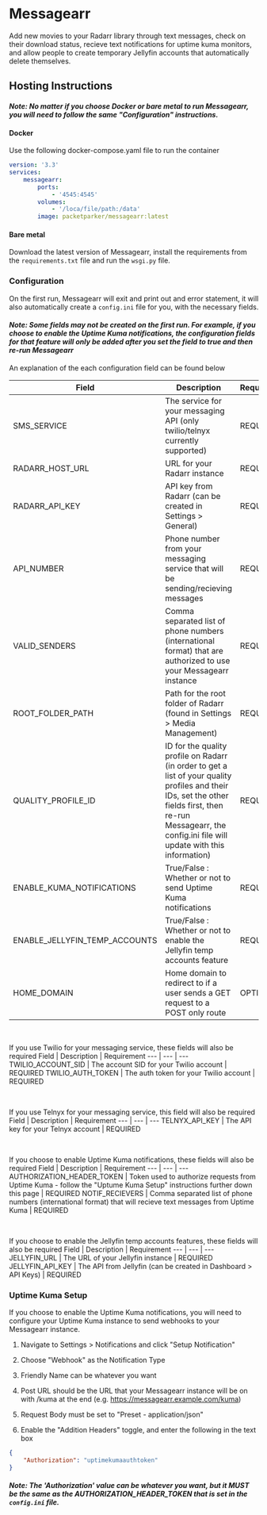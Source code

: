 # Messagearr

Add new movies to your Radarr library through text messages, check on their download status, recieve text notifications for uptime kuma monitors, and allow people to create temporary Jellyfin accounts that automatically delete themselves.

## Hosting Instructions

#### *Note: No matter if you choose Docker or bare metal to run Messagearr, you will need to follow the same "Configuration" instructions.*

#### **Docker**
Use the following docker-compose.yaml file to run the container
```yaml
version: '3.3'
services:
    messagearr:
        ports:
            - '4545:4545'
        volumes:
            - '/loca/file/path:/data'
        image: packetparker/messagearr:latest
```

#### **Bare metal**
Download the latest version of Messagearr, install the requirements from the `requirements.txt` file and run the `wsgi.py` file.

### Configuration

On the first run, Messagearr will exit and print out and error statement, it will also automatically create a `config.ini` file for you, with the necessary fields.

#### *Note: Some fields may not be created on the first run. For example, if you choose to enable the Uptime Kuma notifications, the configuration fields for that feature will only be added after you set the field to true and then re-run Messagearr*

An explanation of the each configuration field can be found below

Field | Description | Requirement
--- | --- | ---
SMS_SERVICE | The service for your messaging API (only twilio/telnyx currently supported) | REQUIRED
RADARR_HOST_URL | URL for your Radarr instance | REQUIRED
RADARR_API_KEY | API key from Radarr (can be created in Settings > General) | REQUIRED
API_NUMBER | Phone number from your messaging service that will be sending/recieving messages | REQUIRED
VALID_SENDERS | Comma separated list of phone numbers (international format) that are authorized to use your Messagearr instance | REQUIRED
ROOT_FOLDER_PATH | Path for the root folder of Radarr (found in Settings > Media Management) | REQUIRED
QUALITY_PROFILE_ID | ID for the quality profile on Radarr (in order to get a list of your quality profiles and their IDs, set the other fields first, then re-run Messagearr, the config.ini file will update with this information) | REQUIRED
ENABLE_KUMA_NOTIFICATIONS | True/False : Whether or not to send Uptime Kuma notifications | REQUIRED
ENABLE_JELLYFIN_TEMP_ACCOUNTS | True/False : Whether or not to enable the Jellyfin temp accounts feature | REQUIRED
HOME_DOMAIN | Home domain to redirect to if a user sends a GET request to a POST only route | OPTIONAL

<br>

If you use Twilio for your messaging service, these fields will also be required
Field | Description | Requirement
--- | --- | ---
TWILIO_ACCOUNT_SID | The account SID for your Twilio account | REQUIRED
TWILIO_AUTH_TOKEN | The auth token for your Twilio account | REQUIRED

<br>

If you use Telnyx for your messaging service, this field will also be required
Field | Description | Requirement
--- | --- | ---
TELNYX_API_KEY | The API key for your Telnyx account | REQUIRED

<br>

If you choose to enable Uptime Kuma notifications, these fields will also be required
Field | Description | Requirement
--- | --- | ---
AUTHORIZATION_HEADER_TOKEN | Token used to authorize requests from Uptime Kuma - follow the "Uptume Kuma Setup" instructions further down this page | REQUIRED
NOTIF_RECIEVERS | Comma separated list of phone numbers (international format) that will recieve text messages from Uptime Kuma | REQUIRED

<br>

If you choose to enable the Jellyfin temp accounts features, these fields will also be required
Field | Description | Requirement
--- | --- | ---
JELLYFIN_URL | The URL of your Jellyfin instance | REQUIRED
JELLYFIN_API_KEY | The API from Jellyfin (can be created in Dashboard > API Keys) | REQUIRED

### Uptime Kuma Setup
If you choose to enable the Uptime Kuma notifications, you will need to configure your Uptime Kuma instance to send webhooks to your Messagearr instance.

1. Navigate to Settings > Notifications and click "Setup Notification"

2. Choose "Webhook" as the Notification Type

3. Friendly Name can be whatever you want

4. Post URL should be the URL that your Messagearr instance will be on with /kuma at the end (e.g. https://messagearr.example.com/kuma)

5. Request Body must be set to "Preset - application/json"

6. Enable the "Addition Headers" toggle, and enter the following in the text box
```json
{
    "Authorization": "uptimekumaauthtoken"
}
```
#### *Note: The 'Authorization' value can be whatever you want, but it MUST be the same as the AUTHORIZATION_HEADER_TOKEN that is set in the `config.ini` file.*